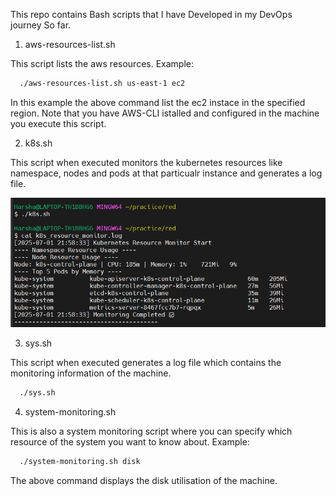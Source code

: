 This repo contains Bash scripts that I have Developed in my DevOps journey So far.

1. aws-resources-list.sh

This script lists the aws resources.
Example:
````bash
  ./aws-resources-list.sh us-east-1 ec2
````
 In this example the above command list the ec2 instace in the specified region.
 Note that you have AWS-CLI istalled and configured in the machine you execute this script.


2. k8s.sh

This script when executed monitors the kubernetes resources like namespace, nodes and pods at that particualr instance and generates a log file.

![alt text](<Screenshot 2025-07-01 215916.png>)

3. sys.sh

This script when executed generates a log file which contains the monitoring information of the machine.
````bash
  ./sys.sh
````

4. system-monitoring.sh

This is also a system monitoring script where you can specify which resource of the system you want to know about.
Example:
````bash
  ./system-monitoring.sh disk
````
The above command displays the disk utilisation of the machine.